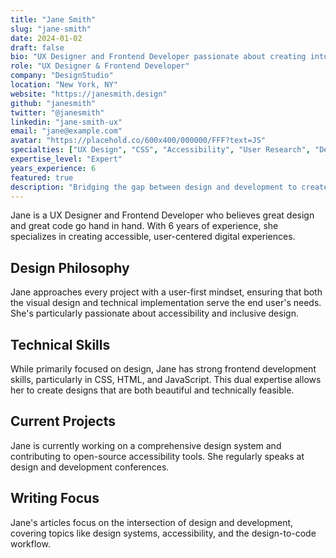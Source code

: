 ```yaml
---
title: "Jane Smith"
slug: "jane-smith"
date: 2024-01-02
draft: false
bio: "UX Designer and Frontend Developer passionate about creating intuitive user experiences"
role: "UX Designer & Frontend Developer"
company: "DesignStudio"
location: "New York, NY"
website: "https://janesmith.design"
github: "janesmith"
twitter: "@janesmith"
linkedin: "jane-smith-ux"
email: "jane@example.com"
avatar: "https://placehold.co/600x400/000000/FFF?text=JS"
specialties: ["UX Design", "CSS", "Accessibility", "User Research", "Design Systems"]
expertise_level: "Expert"
years_experience: 6
featured: true
description: "Bridging the gap between design and development to create beautiful, functional user experiences."
---
```


Jane is a UX Designer and Frontend Developer who believes great design and great code go hand in hand. With 6 years of experience, she specializes in creating accessible, user-centered digital experiences.

## Design Philosophy

Jane approaches every project with a user-first mindset, ensuring that both the visual design and technical implementation serve the end user's needs. She's particularly passionate about accessibility and inclusive design.

## Technical Skills

While primarily focused on design, Jane has strong frontend development skills, particularly in CSS, HTML, and JavaScript. This dual expertise allows her to create designs that are both beautiful and technically feasible.

## Current Projects

Jane is currently working on a comprehensive design system and contributing to open-source accessibility tools. She regularly speaks at design and development conferences.

## Writing Focus

Jane's articles focus on the intersection of design and development, covering topics like design systems, accessibility, and the design-to-code workflow.
